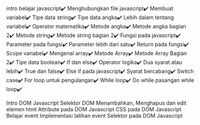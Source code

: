 <!---Belajar Javascript pemula-->
intro belajar javascript✔️
Menghubungkan file javascript✔️
Membuat variabel✔️
Tipe data string✔️
Tipe data angka✔️
Lebih dalam tentang variabel✔️
Operator matematika✔️
Metode angka✔️
Metode angka bagian 2✔️
Metode string✔️
Metode string bagian 2✔️
Fungsi pada javascript✔️
Parameter pada fungsi✔️
Parameter lebih dari satu✔️
Return pada fungsi✔️
Scope variabel✔️
Mengenal array✔️
Metode Array✔️
Metode Array Bagian 2✔️
Tipe data boolean✔️
If dan else✔️
Operator logika✔️
Dua syarat atau lebih✔️
True dan false✔️
Else if pada javascript✔️
Syarat bercabang✔️
Switch case✔️
For loop untuk pengulangan✔️
While loop✔️
Do while pasangan while loop✔️

<!---Belajar DOM Javascript--->
Intro DOM Javascript
Selektor DOM
Menambahkan, Menghapus dan edit elemen html
Attribute pada DOM Javascript
CSS pada DOM Javascript
Belajar event
Implementasi latihan event
Selektor pada DOM Javascript
